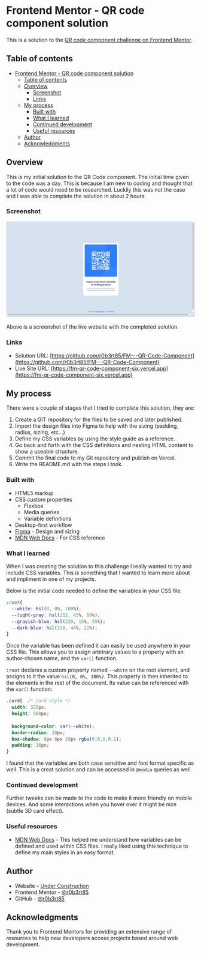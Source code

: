 # Frontend Mentor - QR code component solution

This is a solution to the [QR code component challenge on Frontend Mentor](https://www.frontendmentor.io/challenges/qr-code-component-iux_sIO_H). 

## Table of contents

- [Frontend Mentor - QR code component solution](#frontend-mentor---qr-code-component-solution)
  - [Table of contents](#table-of-contents)
  - [Overview](#overview)
    - [Screenshot](#screenshot)
    - [Links](#links)
  - [My process](#my-process)
    - [Built with](#built-with)
    - [What I learned](#what-i-learned)
    - [Continued development](#continued-development)
    - [Useful resources](#useful-resources)
  - [Author](#author)
  - [Acknowledgments](#acknowledgments)


## Overview
This is my initial solution to the QR Code component. The initial time given to the code was a day. This is because I am new to coding and thought that a lot of code would need to be researched. Luckily this was not the case and I was able to complete the solution in about 2 hours.

### Screenshot

![My Solution](./images/SOLUTION%20-%20fm-qr-code-component.png)

Above is a screenshot of the live website with the completed solution.

### Links

- Solution URL: [https://github.com/r0b3rt85/FM---QR-Code-Component](https://github.com/r0b3rt85/FM---QR-Code-Component)
- Live Site URL: [https://fm-qr-code-component-six.vercel.app](https://fm-qr-code-component-six.vercel.app)

## My process

There were a couple of stages that I tried to complete this solution, they are:

1. Create a GIT repository for the files to be saved and later published.
2. Import the design files into Figma to help with the sizing (padding, radius, sizing, etc...)
3. Define my CSS variables by using the style guide as a reference.
4. Go back and forth with the CSS definitions and nesting HTML content to show a useable structure. 
5. Commit the final code to my Git repository and publish on Vercel. 
6. Write the README.md with the steps I took.

### Built with

- HTML5 markup
- CSS custom properties
  - Flexbox
  - Media queries
  - Variable definitions
- Desktop-first workflow
- [Figma](https://figma.com/) - Design and sizing
- [MDN Web Docs](https://developer.mozilla.org/en-US/docs/Web/CSS/--*) - For CSS reference

### What I learned

When I was creating the solution to this challenge I really wanted to try and include CSS variables. This is something that I wanted to learn more about and impliment in one of my projects.

Below is the initial code needed to define the variables in your CSS file.

```css
:root{
  --white: hsl(0, 0%, 100%);
  --light-gray: hsl(212, 45%, 89%);
  --grayish-blue: hsl(220, 15%, 55%);
  --dark-blue: hsl(218, 44%, 22%);
}
```
Once the variable has been defined it can easily be used anywhere in your CSS file. This allows you to assign arbitrary values to a property with an author-chosen name, and the `var()` function. 

`:root` declares a custom property named `--white` on the root element, and assigns to it the value `hsl(0, 0%, 100%)`. This property is then inherited to the elements in the rest of the document. Its value can be referenced with the `var()` function:

```css
.card{  /* card style */
  width: 325px;
  height: 500px;

  background-color: var(--white);
  border-radius: 20px;
  box-shadow: 0px 0px 10px rgba(0,0,0,0.1);
  padding: 16px;
}
```
I found that the variables are both case sensitive and font format specific as well. This is a creat solution and can be accessed in `@media` queries as well.


### Continued development

Further tweeks can be made to the code to make it more friendly on mobile devices. And some interactions when you hover over it might be nice (subtle 3D card effect).

### Useful resources

- [MDN Web Docs](https://developer.mozilla.org/en-US/docs/Web/CSS/--*) - This helped me understand how variables can be defined and used within CSS files. I really liked using this technique to define my main styles in an easy format.

## Author

- Website - [Under Construction]()
- Frontend Mentor - [@r0b3rt85](https://www.frontendmentor.io/profile/r0b3rt85)
- GitHub - [@r0b3rt85](https://github.com/r0b3rt85)

## Acknowledgments

Thank you to Frontend Mentors for providing an extensive range of resources to help new developers access projects based around web development.
